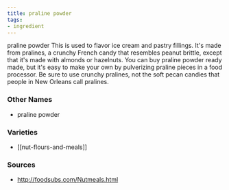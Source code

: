 ```yaml
---
title: praline powder
tags:
- ingredient
---
```

praline powder This is used to flavor ice cream and pastry fillings. It's made from pralines, a crunchy French candy that resembles peanut brittle, except that it's made with almonds or hazelnuts. You can buy praline powder ready made, but it's easy to make your own by pulverizing praline pieces in a food processor. Be sure to use crunchy pralines, not the soft pecan candies that people in New Orleans call pralines.

### Other Names

* praline powder

### Varieties

* [[nut-flours-and-meals]]

### Sources
* http://foodsubs.com/Nutmeals.html
